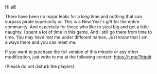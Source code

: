 Hi all!

There have been no major leaks for a long time and nothing that can surpass pirate superiority or. This is a New Year's gift for the entire community. 
And especially for those who like to steal big and get a little naughty. I spent a lot of time in this game. And I still go there from time to time. 
You may have met me under different names. Just know that I am always there and you can meet me.

If you want to purchase the full version of this miracle or any other modification, just write to me at the following contact: https://t.me/Ttttpiit

(Please do not disturb the players)
